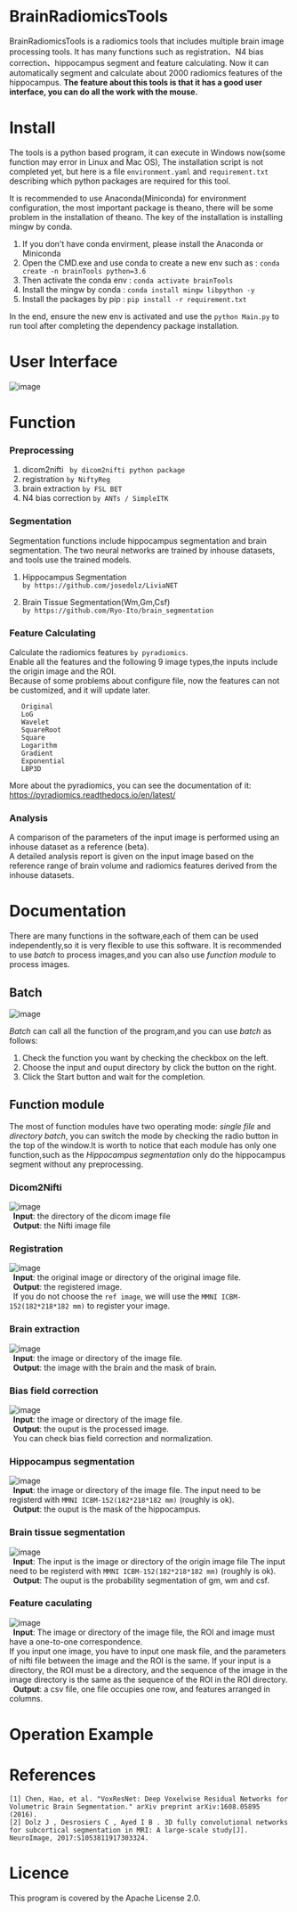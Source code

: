 # BrainRadiomicsTools

  BrainRadiomicsTools is a radiomics tools that includes multiple brain image processing tools. It has many functions 
  such as registration、N4 bias correction、hippocampus segment and feature calculating. Now it can automatically 
  segment and calculate about 2000 radiomics features of the hippocampus.
  **The feature about this tools is that it has a good user interface, you can do all the work with the mouse.**
  
# Install

  The tools is a python based program, it can execute in Windows now(some function may error in Linux and Mac OS),
  The installation script is not completed yet, but here is a file `environment.yaml` and `requirement.txt` describing which python packages are required for this tool.
  
  It is recommended to use Anaconda(Miniconda) for environment configuration, the most important package is theano, there will be
  some problem in the installation of theano. The key of the installation is installing mingw by conda.

  1. If you don't have conda envirment, please install the Anaconda or Miniconda
  2. Open the CMD.exe and use conda to create a new env such as : `conda create -n brainTools python=3.6`
  3. Then activate the conda env : `conda activate brainTools`
  4. Install the mingw by conda : `conda install mingw libpython -y`
  5. Install the packages by pip :  `pip install -r requirement.txt`

  In the end, ensure the new env is activated and use the `python Main.py` to run tool after completing the dependency package installation.

# User Interface

![image](https://github.com/YongLiuLab/BrainRadiomicsTools/blob/master/images/main.png)

# Function
### Preprocessing
1. dicom2nifti
   ` by dicom2nifti python package`
2. registration
   `by NiftyReg`
3. brain extraction
   `by FSL BET`
4. N4 bias correction
   `by ANTs / SimpleITK`
### Segmentation
Segmentation functions include hippocampus segmentation and brain segmentation. The two neural networks are trained by inhouse datasets, and tools use the trained models.
1. Hippocampus Segmentation  
   `by https://github.com/josedolz/LiviaNET`
   
2. Brain Tissue Segmentation(Wm,Gm,Csf)  
   `by https://github.com/Ryo-Ito/brain_segmentation`
### Feature Calculating
Calculate the radiomics features `by pyradiomics`.  
Enable all the features and the following 9 image types,the inputs include the origin image and the ROI.  
Because of some problems about configure file, now the features can not be customized, and it will update later.
 ````
    Original  
    LoG
    Wavelet
    SquareRoot
    Square
    Logarithm
    Gradient
    Exponential
    LBP3D
 ````
More about the pyradiomics, you can see the documentation of it:  https://pyradiomics.readthedocs.io/en/latest/
### Analysis
A comparison of the parameters of the input image is performed using an inhouse dataset as a reference (beta).  
A detailed analysis report is given on the input image based on the reference range of brain volume and radiomics features
 derived from the inhouse datasets.
# Documentation
There are many functions in the software,each of them can be used independently,so it is very flexible to use this software. It is recommended to use *batch* to process images,and you can also use  *function module* to process images.  
## Batch 
![image](https://github.com/YongLiuLab/BrainRadiomicsTools/blob/master/images/batch.png)  

*Batch* can call all the function of the program,and you can use *batch* as follows:  
1. Check the function you want by checking the checkbox on the left.
2. Choose the input and ouput directory by click the button on the right.
3. Click the Start button and wait for the completion.

## Function module
The most of function modules have two operating mode: *single file* and *directory batch*,
you can switch the mode by checking the radio button in the top of the window.It is worth to notice that each module has only one function,such as the *Hippocampus segmentation* only do the hippocampus segment without any preprocessing.
### Dicom2Nifti
![image](https://github.com/YongLiuLab/BrainRadiomicsTools/blob/master/images/dicom.png)  
     &ensp;**Input**: the directory of the dicom image file  
     &ensp;**Output**: the Nifti image file  
### Registration
![image](https://github.com/YongLiuLab/BrainRadiomicsTools/blob/master/images/reg.png)  
&ensp;**Input**: the original image or directory of the original image file.  
&ensp;**Output**: the registered image.  
&ensp;If you do not choose the `ref image`, we will use the `MMNI ICBM-152(182*218*182 mm)` to register your image.
### Brain extraction
![image](https://github.com/YongLiuLab/BrainRadiomicsTools/blob/master/images/bet.png)  
&ensp;**Input**: the image or directory of the image file.  
&ensp;**Output**: the image with the brain and the mask of brain.  
### Bias field correction
![image](https://github.com/YongLiuLab/BrainRadiomicsTools/blob/master/images/bfc.png)  
&ensp;**Input**: the image or directory of the image file.  
&ensp;**Output**: the ouput is the processed image.  
&ensp;You can check bias field correction and normalization.
### Hippocampus segmentation 
![image](https://github.com/YongLiuLab/BrainRadiomicsTools/blob/master/images/hs.png)  
&ensp;**Input**: the image or directory of the image file. The input need to be registerd with `MMNI ICBM-152(182*218*182 mm)` (roughly is ok).  
&ensp;**Output**: the ouput is the mask of the hippocampus.   
### Brain tissue segmentation
![image](https://github.com/YongLiuLab/BrainRadiomicsTools/blob/master/images/bs.png)  
&ensp;**Input**: The input is the image or directory of the origin image file The input need to be registerd with `MMNI ICBM-152(182*218*182 mm)` (roughly is ok).  
&ensp;**Output**: The ouput is the probability segmentation of gm, wm and csf.  
### Feature caculating
![image](https://github.com/YongLiuLab/BrainRadiomicsTools/blob/master/images/feature.png)  
&ensp;**Input**: The image or directory of the image file, the ROI and image must have a one-to-one correspondence.  
If you input one image, you have to input one mask file, and the parameters of nifti file between the image and the ROI is the same. If your input is a directory, the ROI must be a directory, and the sequence of the image in the image directory is the same as the sequence of the ROI in the ROI directory.   
&ensp;**Output**: a csv file, one file occupies one row, and features arranged in columns.
# Operation Example

# References
````
[1] Chen, Hao, et al. "VoxResNet: Deep Voxelwise Residual Networks for Volumetric Brain Segmentation." arXiv preprint arXiv:1608.05895 (2016).
[2] Dolz J , Desrosiers C , Ayed I B . 3D fully convolutional networks for subcortical segmentation in MRI: A large-scale study[J]. NeuroImage, 2017:S1053811917303324.
````
# Licence
This program is covered by the Apache License 2.0.